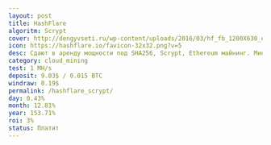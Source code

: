 ```yaml
---
layout: post
title: HashFlare
algoritm: Scrypt
cover: http://dengyvseti.ru/wp-content/uploads/2016/03/hf_fb_1200X630_eng-1024x538.png
icon: https://hashflare.io/favicon-32x32.png?v=5
desc: Сдают в аренду мощности под SHA256, Scrypt, Ethereum майнинг. Минимальная сумма вывода 0.0004 BTC/0.0007 ETH (включая комиссию). Комиссия за вывод средств составляет 0.0003 BTC/0.0006 ETH. Функция автоматического реинвеста.
category: cloud_mining
test: 1 MH/s
deposit: 9.03$ / 0.015 BTC
windraw: 0.19$
permalink: /hashflare_scrypt/
day: 0.43%
month: 12.81%
year: 153.71%
roi: 3%
status: Платит
---
```

